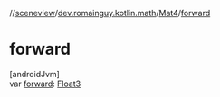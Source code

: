 //[sceneview](../../../index.md)/[dev.romainguy.kotlin.math](../index.md)/[Mat4](index.md)/[forward](forward.md)

# forward

[androidJvm]\
var [forward](forward.md): [Float3](../-float3/index.md)
